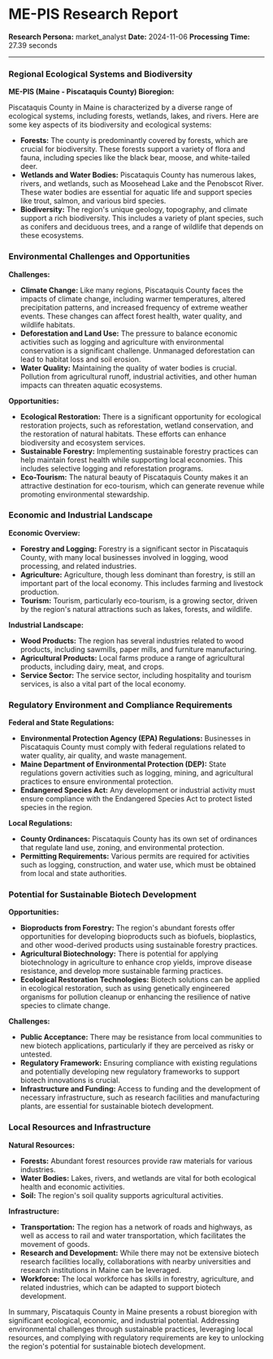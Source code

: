 # ME-PIS Research Report

**Research Persona:** market_analyst
**Date:** 2024-11-06
**Processing Time:** 27.39 seconds

---

### Regional Ecological Systems and Biodiversity

**ME-PIS (Maine - Piscataquis County) Bioregion:**

Piscataquis County in Maine is characterized by a diverse range of ecological systems, including forests, wetlands, lakes, and rivers. Here are some key aspects of its biodiversity and ecological systems:

- **Forests:** The county is predominantly covered by forests, which are crucial for biodiversity. These forests support a variety of flora and fauna, including species like the black bear, moose, and white-tailed deer.
- **Wetlands and Water Bodies:** Piscataquis County has numerous lakes, rivers, and wetlands, such as Moosehead Lake and the Penobscot River. These water bodies are essential for aquatic life and support species like trout, salmon, and various bird species.
- **Biodiversity:** The region's unique geology, topography, and climate support a rich biodiversity. This includes a variety of plant species, such as conifers and deciduous trees, and a range of wildlife that depends on these ecosystems.

### Environmental Challenges and Opportunities

**Challenges:**

- **Climate Change:** Like many regions, Piscataquis County faces the impacts of climate change, including warmer temperatures, altered precipitation patterns, and increased frequency of extreme weather events. These changes can affect forest health, water quality, and wildlife habitats.
- **Deforestation and Land Use:** The pressure to balance economic activities such as logging and agriculture with environmental conservation is a significant challenge. Unmanaged deforestation can lead to habitat loss and soil erosion.
- **Water Quality:** Maintaining the quality of water bodies is crucial. Pollution from agricultural runoff, industrial activities, and other human impacts can threaten aquatic ecosystems.

**Opportunities:**

- **Ecological Restoration:** There is a significant opportunity for ecological restoration projects, such as reforestation, wetland conservation, and the restoration of natural habitats. These efforts can enhance biodiversity and ecosystem services.
- **Sustainable Forestry:** Implementing sustainable forestry practices can help maintain forest health while supporting local economies. This includes selective logging and reforestation programs.
- **Eco-Tourism:** The natural beauty of Piscataquis County makes it an attractive destination for eco-tourism, which can generate revenue while promoting environmental stewardship.

### Economic and Industrial Landscape

**Economic Overview:**

- **Forestry and Logging:** Forestry is a significant sector in Piscataquis County, with many local businesses involved in logging, wood processing, and related industries.
- **Agriculture:** Agriculture, though less dominant than forestry, is still an important part of the local economy. This includes farming and livestock production.
- **Tourism:** Tourism, particularly eco-tourism, is a growing sector, driven by the region's natural attractions such as lakes, forests, and wildlife.

**Industrial Landscape:**

- **Wood Products:** The region has several industries related to wood products, including sawmills, paper mills, and furniture manufacturing.
- **Agricultural Products:** Local farms produce a range of agricultural products, including dairy, meat, and crops.
- **Service Sector:** The service sector, including hospitality and tourism services, is also a vital part of the local economy.

### Regulatory Environment and Compliance Requirements

**Federal and State Regulations:**

- **Environmental Protection Agency (EPA) Regulations:** Businesses in Piscataquis County must comply with federal regulations related to water quality, air quality, and waste management.
- **Maine Department of Environmental Protection (DEP):** State regulations govern activities such as logging, mining, and agricultural practices to ensure environmental protection.
- **Endangered Species Act:** Any development or industrial activity must ensure compliance with the Endangered Species Act to protect listed species in the region.

**Local Regulations:**

- **County Ordinances:** Piscataquis County has its own set of ordinances that regulate land use, zoning, and environmental protection.
- **Permitting Requirements:** Various permits are required for activities such as logging, construction, and water use, which must be obtained from local and state authorities.

### Potential for Sustainable Biotech Development

**Opportunities:**

- **Bioproducts from Forestry:** The region's abundant forests offer opportunities for developing bioproducts such as biofuels, bioplastics, and other wood-derived products using sustainable forestry practices.
- **Agricultural Biotechnology:** There is potential for applying biotechnology in agriculture to enhance crop yields, improve disease resistance, and develop more sustainable farming practices.
- **Ecological Restoration Technologies:** Biotech solutions can be applied in ecological restoration, such as using genetically engineered organisms for pollution cleanup or enhancing the resilience of native species to climate change.

**Challenges:**

- **Public Acceptance:** There may be resistance from local communities to new biotech applications, particularly if they are perceived as risky or untested.
- **Regulatory Framework:** Ensuring compliance with existing regulations and potentially developing new regulatory frameworks to support biotech innovations is crucial.
- **Infrastructure and Funding:** Access to funding and the development of necessary infrastructure, such as research facilities and manufacturing plants, are essential for sustainable biotech development.

### Local Resources and Infrastructure

**Natural Resources:**

- **Forests:** Abundant forest resources provide raw materials for various industries.
- **Water Bodies:** Lakes, rivers, and wetlands are vital for both ecological health and economic activities.
- **Soil:** The region's soil quality supports agricultural activities.

**Infrastructure:**

- **Transportation:** The region has a network of roads and highways, as well as access to rail and water transportation, which facilitates the movement of goods.
- **Research and Development:** While there may not be extensive biotech research facilities locally, collaborations with nearby universities and research institutions in Maine can be leveraged.
- **Workforce:** The local workforce has skills in forestry, agriculture, and related industries, which can be adapted to support biotech development.

In summary, Piscataquis County in Maine presents a robust bioregion with significant ecological, economic, and industrial potential. Addressing environmental challenges through sustainable practices, leveraging local resources, and complying with regulatory requirements are key to unlocking the region's potential for sustainable biotech development.